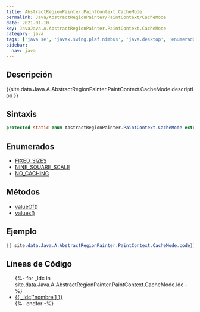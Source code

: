 ```yaml
---
title: AbstractRegionPainter.PaintContext.CacheMode
permalink: Java/AbstractRegionPainter/PaintContext/CacheMode
date: 2021-01-10
key: JavaJava.A.AbstractRegionPainter.PaintContext.CacheMode
category: java
tags: ['java se', 'javax.swing.plaf.nimbus', 'java.desktop', 'enumerado java', 'Java 1.0']
sidebar: 
  nav: java
---
```


## Descripción
{{site.data.Java.A.AbstractRegionPainter.PaintContext.CacheMode.description }}

## Sintaxis
~~~java
protected static enum AbstractRegionPainter.PaintContext.CacheMode extends Enum<AbstractRegionPainter.PaintContext.CacheMode>
~~~

## Enumerados
* [FIXED_SIZES](/Java/AbstractRegionPainter/PaintContext/CacheMode/FIXED_SIZES)
* [NINE_SQUARE_SCALE](/Java/AbstractRegionPainter/PaintContext/CacheMode/NINE_SQUARE_SCALE)
* [NO_CACHING](/Java/AbstractRegionPainter/PaintContext/CacheMode/NO_CACHING)

## Métodos
* [valueOf()](/Java/AbstractRegionPainter/PaintContext/CacheMode/valueOf)
* [values()](/Java/AbstractRegionPainter/PaintContext/CacheMode/values)

## Ejemplo
~~~java
{{ site.data.Java.A.AbstractRegionPainter.PaintContext.CacheMode.code}}
~~~

## Líneas de Código
<ul>
{%- for _ldc in site.data.Java.A.AbstractRegionPainter.PaintContext.CacheMode.ldc -%}
   <li>
       <a href="{{_ldc['url'] }}">{{ _ldc['nombre'] }}</a>
   </li>
{%- endfor -%}
</ul>
